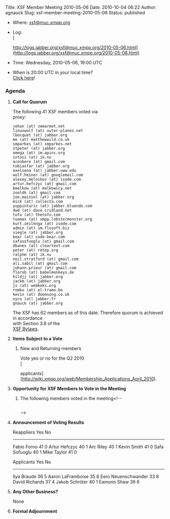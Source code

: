 Title: XSF Member Meeting 2010-05-06
Date: 2010-10-04 06:22
Author: agnauck
Slug: xsf-member-meeting-2010-05-06
Status: published

-   <span>Where</span>: [xsf@muc.xmpp.org  
   ](xmpp:xsf@muc.xmpp.org?join)
-   Log:  
    [  

    http://logs.jabber.org/xsf@muc.xmpp.org/2010-05-06.html](http://logs.jabber.org/xsf@muc.xmpp.org/2010-05-06.html)
-   Time: Wednesday, 2010-05-06, 19:00 UTC
-   When is 20:00 UTC in your local time?  
    [Click here](http://www.worldtimeserver.com/)!

### Agenda

1.  **Call for Quorum**

    The following 41 XSF members voted via  
    proxy:

        jehan (at) zemarmot.net
        linuxwolf (at) outer-planes.net
        lbocquet (at) jabber.org
        me (at) matthewwild.co.uk
        smparkes (at) smparkes.net
        stpeter (at) jabber.org
        omega (at) im.apinc.org
        intosi (at) ik.nu
        aconbere (at) gmail.com
        tobiasfar (at) jabber.org
        axelsena (at) jabber.uww.edu
        wolf.heiner (at) googlemail.com
        alexey.melnikov (at) isode.com
        artur.hefczyc (at) gmail.com
        bmalkow (at) malkowscy.net
        zooldk (at) gmail.com
        joe.maissel (at) jabber.org
        mick (at) collecta.com
        yuppinturic (at) jabber.bluendo.com
        dwd (at) dave.cridland.net
        tofu (at) thetofu.com
        tuomas (at) xmpp.lobstermonster.org
        kurt.zeilenga (at) isode.com
        admin (at) im.flosoft.biz
        siegle (at) jabber.org
        bear (at) code-bear.com
        safasofuoglu (at) gmail.com
        dbanes (at) cleartext.com
        peter (at) retep.org
        ralphm (at) ik.nu
        neil.stratford (at) gmail.com
        ali.sabil (at) gmail.com
        johann.prieur (at) gmail.com
        florob (at) babelmonkeys.de
        hildjj (at) jabber.org
        jackm (at) jabber.org
        js (at) webkeks.org
        remko (at) el-tramo.be
        kevin (at) doomsong.co.uk
        nyco (at) jabber.fr
        gnauck (at) jabber.org

    The XSF has 62 members as of this date. Therefore quorum is achieved
    in accordance  
    with Section 3.8 of the  
    [XSF
    Bylaws](../../../../Visual%20Studio%202008/Projects/Matrix/doc/html%20guide/xsf/docs/bylaws.shtml).

2.  **Items Subject to a Vote**

    1.  New and Returning members

        Vote yes or no for the Q2 2010  
        [  

        applicants](http://wiki.xmpp.org/web/Membership_Applications_April_2010).

3.  **Opportunity for XSF Members to Vote in the Meeting**

    1.  The following members voted in the meeting<!--
        <pre></pre>
        <p>-->

4.  **Announcement of Voting Results**

      Reappliers      Yes   No
      --------------- ----- ----
      Fabio Forno     41    0
      Artur Hefczyc   40    1
      Arc Riley       40    1
      Kevin Smith     41    0
      Safa Sofuoglu   40    1
      Mike Taylor     41    0

      Applicants            Yes   No
      --------------------- ----- ----
      Ilya Braude           36    5
      Aaron LaFramboise     35    6
      Eero Neuenschwander   33    8
      David Richards        37    4
      Jakob Schröter        40    1
      Eamonn Shaw           36    6

5.  **Any Other Business?**

    </p>
    None

6.  **Formal Adjournment**


